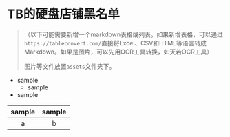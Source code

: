 # TB的硬盘店铺黑名单

> （以下可能需要新增一个markdown表格或列表。如果新增表格，可以通过`https://tableconvert.com/`直接将Excel、CSV和HTML等语言转成Markdown。如果是图片，可以先用OCR工具转换，如天若OCR工具）
> 
> 图片等文件放置`assets`文件夹下。

- sample
  - sample
- sample

| sample | sample |
| :-----: | :-----:|
|  a   |  b  |
